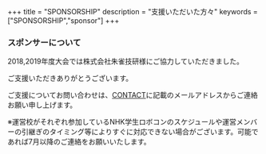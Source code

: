 +++
title = "SPONSORSHIP"
description = "支援いただいた方々"
keywords = ["SPONSORSHIP","sponsor"]
+++

### スポンサーについて

2018,2019年度大会では株式会社朱雀技研様にご協力していただきました。

ご支援いただきありがとうございます。

ご支援についてお問い合わせは、[CONTACT](/contact/)に記載のメールアドレスからご連絡お願い申し上げます。

※運営校がそれぞれ参加しているNHK学生ロボコンのスケジュールや運営メンバーの引継ぎのタイミング等によりすぐに対応できない場合がございます。可能であれば7月以降のご連絡をお願いいたします。
